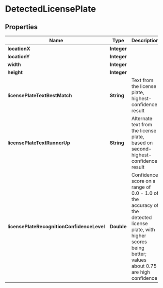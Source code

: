 
# DetectedLicensePlate

## Properties
Name | Type | Description | Notes
------------ | ------------- | ------------- | -------------
**locationX** | **Integer** |  |  [optional]
**locationY** | **Integer** |  |  [optional]
**width** | **Integer** |  |  [optional]
**height** | **Integer** |  |  [optional]
**licensePlateTextBestMatch** | **String** | Text from the license plate, highest-confidence result |  [optional]
**licensePlateTextRunnerUp** | **String** | Alternate text from the license plate, based on second-highest-confidence result |  [optional]
**licensePlateRecognitionConfidenceLevel** | **Double** | Confidence score on a range of 0.0 - 1.0 of the accuracy of the detected license plate, with higher scores being better; values about 0.75 are high confidence |  [optional]



